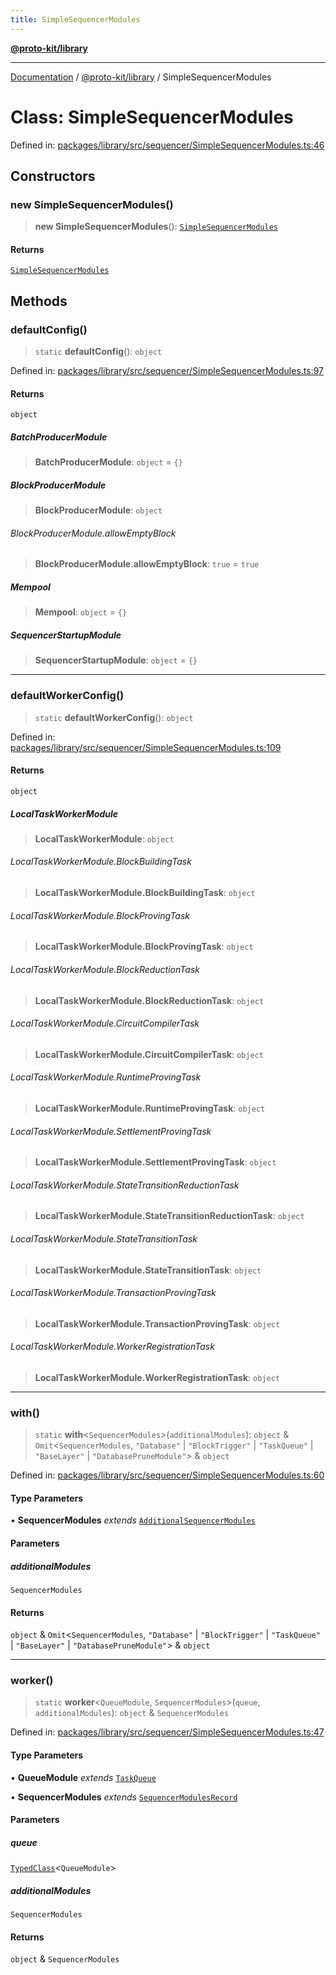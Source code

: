 ```yaml
---
title: SimpleSequencerModules
---
```


[**@proto-kit/library**](../README.md)

***

[Documentation](../../../README.md) / [@proto-kit/library](../README.md) / SimpleSequencerModules

# Class: SimpleSequencerModules

Defined in: [packages/library/src/sequencer/SimpleSequencerModules.ts:46](https://github.com/proto-kit/framework/blob/b953c754e500c62f01fbbd6d09adfb2f5577269d/packages/library/src/sequencer/SimpleSequencerModules.ts#L46)

## Constructors

### new SimpleSequencerModules()

> **new SimpleSequencerModules**(): [`SimpleSequencerModules`](SimpleSequencerModules.md)

#### Returns

[`SimpleSequencerModules`](SimpleSequencerModules.md)

## Methods

### defaultConfig()

> `static` **defaultConfig**(): `object`

Defined in: [packages/library/src/sequencer/SimpleSequencerModules.ts:97](https://github.com/proto-kit/framework/blob/b953c754e500c62f01fbbd6d09adfb2f5577269d/packages/library/src/sequencer/SimpleSequencerModules.ts#L97)

#### Returns

`object`

##### BatchProducerModule

> **BatchProducerModule**: `object` = `{}`

##### BlockProducerModule

> **BlockProducerModule**: `object`

###### BlockProducerModule.allowEmptyBlock

> **BlockProducerModule.allowEmptyBlock**: `true` = `true`

##### Mempool

> **Mempool**: `object` = `{}`

##### SequencerStartupModule

> **SequencerStartupModule**: `object` = `{}`

***

### defaultWorkerConfig()

> `static` **defaultWorkerConfig**(): `object`

Defined in: [packages/library/src/sequencer/SimpleSequencerModules.ts:109](https://github.com/proto-kit/framework/blob/b953c754e500c62f01fbbd6d09adfb2f5577269d/packages/library/src/sequencer/SimpleSequencerModules.ts#L109)

#### Returns

`object`

##### LocalTaskWorkerModule

> **LocalTaskWorkerModule**: `object`

###### LocalTaskWorkerModule.BlockBuildingTask

> **LocalTaskWorkerModule.BlockBuildingTask**: `object`

###### LocalTaskWorkerModule.BlockProvingTask

> **LocalTaskWorkerModule.BlockProvingTask**: `object`

###### LocalTaskWorkerModule.BlockReductionTask

> **LocalTaskWorkerModule.BlockReductionTask**: `object`

###### LocalTaskWorkerModule.CircuitCompilerTask

> **LocalTaskWorkerModule.CircuitCompilerTask**: `object`

###### LocalTaskWorkerModule.RuntimeProvingTask

> **LocalTaskWorkerModule.RuntimeProvingTask**: `object`

###### LocalTaskWorkerModule.SettlementProvingTask

> **LocalTaskWorkerModule.SettlementProvingTask**: `object`

###### LocalTaskWorkerModule.StateTransitionReductionTask

> **LocalTaskWorkerModule.StateTransitionReductionTask**: `object`

###### LocalTaskWorkerModule.StateTransitionTask

> **LocalTaskWorkerModule.StateTransitionTask**: `object`

###### LocalTaskWorkerModule.TransactionProvingTask

> **LocalTaskWorkerModule.TransactionProvingTask**: `object`

###### LocalTaskWorkerModule.WorkerRegistrationTask

> **LocalTaskWorkerModule.WorkerRegistrationTask**: `object`

***

### with()

> `static` **with**\<`SequencerModules`\>(`additionalModules`): `object` & `Omit`\<`SequencerModules`, `"Database"` \| `"BlockTrigger"` \| `"TaskQueue"` \| `"BaseLayer"` \| `"DatabasePruneModule"`\> & `object`

Defined in: [packages/library/src/sequencer/SimpleSequencerModules.ts:60](https://github.com/proto-kit/framework/blob/b953c754e500c62f01fbbd6d09adfb2f5577269d/packages/library/src/sequencer/SimpleSequencerModules.ts#L60)

#### Type Parameters

• **SequencerModules** *extends* [`AdditionalSequencerModules`](../type-aliases/AdditionalSequencerModules.md)

#### Parameters

##### additionalModules

`SequencerModules`

#### Returns

`object` & `Omit`\<`SequencerModules`, `"Database"` \| `"BlockTrigger"` \| `"TaskQueue"` \| `"BaseLayer"` \| `"DatabasePruneModule"`\> & `object`

***

### worker()

> `static` **worker**\<`QueueModule`, `SequencerModules`\>(`queue`, `additionalModules`): `object` & `SequencerModules`

Defined in: [packages/library/src/sequencer/SimpleSequencerModules.ts:47](https://github.com/proto-kit/framework/blob/b953c754e500c62f01fbbd6d09adfb2f5577269d/packages/library/src/sequencer/SimpleSequencerModules.ts#L47)

#### Type Parameters

• **QueueModule** *extends* [`TaskQueue`](../../sequencer/interfaces/TaskQueue.md)

• **SequencerModules** *extends* [`SequencerModulesRecord`](../../sequencer/type-aliases/SequencerModulesRecord.md)

#### Parameters

##### queue

[`TypedClass`](../../common/type-aliases/TypedClass.md)\<`QueueModule`\>

##### additionalModules

`SequencerModules`

#### Returns

`object` & `SequencerModules`
